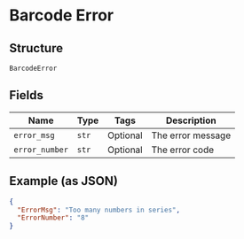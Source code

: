 
# Barcode Error

## Structure

`BarcodeError`

## Fields

| Name | Type | Tags | Description |
|  --- | --- | --- | --- |
| `error_msg` | `str` | Optional | The error message |
| `error_number` | `str` | Optional | The error code |

## Example (as JSON)

```json
{
  "ErrorMsg": "Too many numbers in series",
  "ErrorNumber": "8"
}
```

